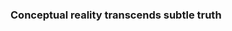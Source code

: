 ### Conceptual reality transcends subtle truth 

<!---
SIR-GEO/SIR-GEO is a ✨ special ✨ repository because its `README.md` (this file) appears on your GitHub profile.
You can click the Preview link to take a look at your changes.
--->
